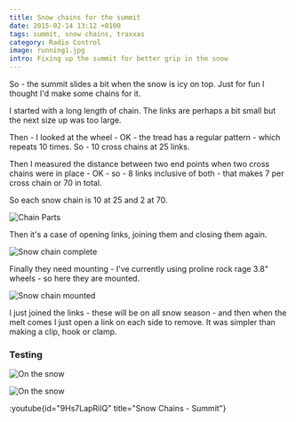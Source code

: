 ```yaml
---
title: Snow chains for the summit
date: 2015-02-14 13:12 +0100
tags: summit, snow chains, traxxas
category: Radio Control
image: running1.jpg
intro: Fixing up the summit for better grip in the snow
---
```


So - the summit slides a bit when the snow is icy on top. Just for fun I thought I'd make some chains for it.

I started with a long length of chain. The links are perhaps a bit small but the next size up was too large.

Then - I looked at the wheel - OK - the tread has a regular pattern - which repeats 10 times. So - 10 cross chains at 25 links.

Then I measured the distance between two end points when two cross chains were in place - OK - so - 8 links inclusive of both - that makes 7 per cross chain or 70 in total.

So each snow chain is 10 at 25 and 2 at 70.

![Chain Parts](/images/posts/2015/02/parts.jpg)

Then it's a case of opening links, joining them and closing them again.

![Snow chain complete](/images/posts/2015/02/made.jpg)

Finally they need mounting - I've currently using proline rock rage 3.8&quot; wheels - so here they are mounted.

![Snow chain mounted](/images/posts/2015/02/mounted.jpg)

I just joined the links - these will be on all snow season - and then when the melt comes I just open a link on each side to remove. It was simpler than making a clip, hook or clamp.

### Testing

![On the snow](/images/posts/2015/02/running1.jpg)

![On the snow](/images/posts/2015/02/running2.jpg)


:youtube{id="9Hs7LapRiIQ" title="Snow Chains - Summit"}
